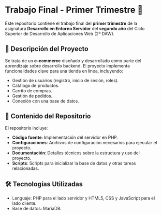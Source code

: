 # Trabajo Final - Primer Trimestre 🚀

Este repositorio contiene el trabajo final del **primer trimestre** de la asignatura **Desarrollo en Entorno Servidor** del **segundo año** del Ciclo Superior de Desarrollo de Aplicaciones Web (2º DAW).

## 🛒 Descripción del Proyecto

Se trata de un **e-commerce** diseñado y desarrollado como parte del aprendizaje sobre desarrollo backend. El proyecto implementa funcionalidades clave para una tienda en línea, incluyendo:

- Gestión de usuarios (registro, inicio de sesión, roles).
- Catálogo de productos.
- Carrito de compras.
- Gestión de pedidos.
- Conexión con una base de datos.

## 📂 Contenido del Repositorio

El repositorio incluye:

- **Código fuente**: Implementación del servidor en PHP.
- **Configuraciones**: Archivos de configuración necesarios para ejecutar el proyecto.
- **Documentación**: Detalles técnicos sobre la estructura y uso del proyecto.
- **Scripts**: Scripts para inicializar la base de datos y otras tareas relacionadas.

## 🛠️ Tecnologías Utilizadas

- Lenguaje: PHP para el lado servidor y HTML5, CSS y JavaScript para el lado cliente.
- Base de datos: MariaDB.
